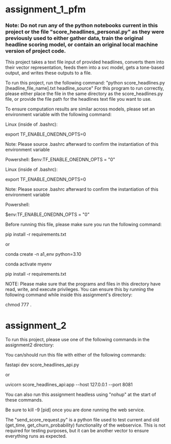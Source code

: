 # assignment_1_pfm

### Note: Do not run any of the python notebooks current in this project or the file "score_headlines_personal.py" as they were previously used to either gather data, train the original headline scoring model, or contain an original local machine version of project code.

This project takes a text file input of
provided headlines, converts them into their vector
representation, feeds them into a svc model,
gets a tone-based output, and writes these outputs
to a file.

To run this project, run the following command:
"python score_headlines.py [headline_file_name].txt headline_source"
For this program to run correctly, please either place the file in the
same directory as the score_headlines.py file, or provide the
file path for the headlines text file you want to use.

To ensure computation results are similar across models,
please set an environment variable with the following command:

Linux (inside of .bashrc):

export TF_ENABLE_ONEDNN_OPTS=0

Note: Please source .bashrc afterward to confirm the instantiation
of this environment variable

Powershell:
$env:TF_ENABLE_ONEDNN_OPTS = "0"

Linux (inside of .bashrc):

export TF_ENABLE_ONEDNN_OPTS=0

Note: Please source .bashrc afterward to confirm the instantiation
of this environment variable

Powershell:

$env:TF_ENABLE_ONEDNN_OPTS = "0"

Before running this file, please make sure you run the following command:

pip install -r requirements.txt

or

conda create -n a1_env python=3.10

conda activate myenv

pip install -r requirements.txt

NOTE: Please make sure that the programs and files in this directory have read, write, and execute privileges. You can ensure this by running the following command while inside this assignment's directory:

chmod 777 .

# assignment_2

To run this project, please use one of the following commands in the assignment2 directory:

You can/should run this file with either of the following commands:

fastapi dev score_headlines_api.py

or

uvicorn score_headlines_api:app --host 127.0.0.1 --port 8081

You can also run this assignment headless using "nohup" at the start of these commands.

Be sure to kill -9 [pid] once you are done running the web service.

The "send_score_request.py" is a python file used to test current and old (get_time, get_churn_probability) functionality of the webservice. This is not required for testing purposes, but it can be another vector to ensure everything runs as expected.
